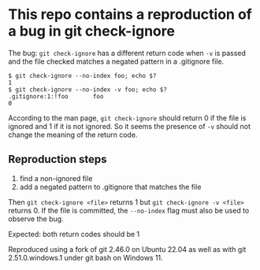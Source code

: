 # This repo contains a reproduction of a bug in git check-ignore

The bug: `git check-ignore` has a different return code when `-v` is passed and the file checked matches a negated pattern in a .gitignore file.

```
$ git check-ignore --no-index foo; echo $?
1
$ git check-ignore --no-index -v foo; echo $?
.gitignore:1:!foo       foo
0
```

According to the man page, `git check-ignore` should return 0 if the file is ignored and 1 if it is not ignored. So it seems the presence of `-v` should not change the meaning of the return code.

## Reproduction steps

1) find a non-ignored file
2) add a negated pattern to .gitignore that matches the file

Then `git check-ignore <file>` returns 1 but `git check-ignore -v <file>` returns 0.  If the file is committed, the `--no-index` flag must also be used to observe the bug.

Expected: both return codes should be 1

Reproduced using a fork of git 2.46.0 on Ubuntu 22.04 as well as with git 2.51.0.windows.1 under git bash on Windows 11.
